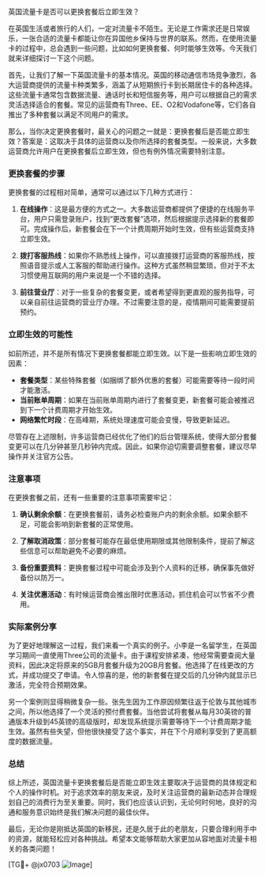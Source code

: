 英国流量卡是否可以更换套餐后立即生效？

在英国生活或者旅行的人们，一定对流量卡不陌生。无论是工作需求还是日常娱乐，一张合适的流量卡都能让你在异国他乡保持与世界的联系。然而，在使用流量卡的过程中，总会遇到一些问题，比如如何更换套餐、何时能够生效等。今天我们就来详细探讨一下这个问题。

首先，让我们了解一下英国流量卡的基本情况。英国的移动通信市场竞争激烈，各大运营商提供的流量卡种类繁多，涵盖了从短期旅行卡到长期居住卡的各种选择。这些流量卡通常包含数据流量、通话时长和短信服务等，用户可以根据自己的需求灵活选择适合的套餐。常见的运营商有Three、EE、O2和Vodafone等，它们各自推出了多种套餐以满足不同用户的需求。

那么，当你决定更换套餐时，最关心的问题之一就是：更换套餐后是否能立即生效？答案是：这取决于具体的运营商以及你所选择的套餐类型。一般来说，大多数运营商允许用户在更换套餐后立即生效，但也有例外情况需要特别注意。

### 更换套餐的步骤

更换套餐的过程相对简单，通常可以通过以下几种方式进行：

1. **在线操作**：这是最方便的方式之一。大多数运营商都提供了便捷的在线服务平台，用户只需登录账户，找到“更改套餐”选项，然后根据提示选择新的套餐即可。完成操作后，新套餐会在下一个计费周期开始时生效，但有些运营商支持立即生效。

2. **拨打客服热线**：如果你不熟悉线上操作，可以直接拨打运营商的客服热线，按照语音提示或人工客服的帮助进行操作。这种方式虽然稍显繁琐，但对于不太习惯使用互联网的用户来说是一个不错的选择。

3. **前往营业厅**：对于一些复杂的套餐变更，或者希望得到更直观的服务指导，可以亲自前往运营商的营业厅办理。不过需要注意的是，疫情期间可能需要提前预约。

### 立即生效的可能性

如前所述，并不是所有情况下更换套餐都能立即生效。以下是一些影响立即生效的因素：

- **套餐类型**：某些特殊套餐（如捆绑了额外优惠的套餐）可能需要等待一段时间才能激活。
- **当前账单周期**：如果在当前账单周期内进行了套餐变更，新套餐可能会被推迟到下一个计费周期才开始生效。
- **网络繁忙时段**：在高峰期，系统处理速度可能会变慢，导致更新延迟。

尽管存在上述限制，许多运营商已经优化了他们的后台管理系统，使得大部分套餐变更可以在几分钟甚至几秒钟内完成。因此，如果你迫切需要调整套餐，建议尽早操作并关注官方公告。

### 注意事项

在更换套餐之前，还有一些重要的注意事项需要牢记：

1. **确认剩余余额**：在更换套餐前，请务必检查账户内的剩余余额。如果余额不足，可能会影响到新套餐的正常使用。
   
2. **了解取消政策**：部分套餐可能存在最低使用期限或其他限制条件，提前了解这些信息可以帮助避免不必要的麻烦。

3. **备份重要资料**：更换套餐过程中可能会涉及到个人资料的迁移，确保事先做好备份以防万一。

4. **关注优惠活动**：有时候运营商会推出限时优惠活动，抓住机会可以节省不少费用。

### 实际案例分享

为了更好地理解这一过程，我们来看一个真实的例子。小李是一名留学生，在英国学习期间一直使用Three公司的流量卡。由于课程安排紧凑，他经常需要查阅大量资料，因此决定将原来的5GB月套餐升级为20GB月套餐。他选择了在线更改的方式，并成功提交了申请。令人惊喜的是，他的新套餐在提交后的几分钟内就显示已激活，完全符合预期效果。

另一个案例则显得稍微复杂一些。张先生因为工作原因频繁往返于伦敦与其他城市之间，所以他选择了一个灵活的预付费套餐。当他尝试将套餐从每月30英镑的普通版本升级到45英镑的高级版时，却发现系统提示需要等待下一个计费周期才能生效。虽然有些失望，但他很快接受了这个事实，并在下个月顺利享受到了更高额度的数据流量。

### 总结

综上所述，英国流量卡更换套餐后是否能立即生效主要取决于运营商的具体规定和个人的操作时机。对于追求效率的朋友来说，及时关注运营商的最新动态并合理规划自己的消费行为至关重要。同时，我们也应该认识到，无论何时何地，良好的沟通和服务意识始终是我们解决问题的最佳伙伴。

最后，无论你是刚抵达英国的新移民，还是久居于此的老朋友，只要合理利用手中的资源，就能轻松应对各种挑战。希望本文能够帮助大家更加从容地面对流量卡相关的各类问题！

[TG💪+ @jx0703 ![Image](https://github.com/user-attachments/assets/dbca1d08-cadb-493c-b0ec-ad6f7a83f270)]